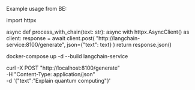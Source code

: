 Example usage from BE:

import httpx

async def process_with_chain(text: str):
async with httpx.AsyncClient() as client:
response = await client.post(
"http://langchain-service:8100/generate",
json={"text": text}
)
return response.json()

docker-compose up -d --build langchain-service

curl -X POST "http://localhost:8100/generate" \
 -H "Content-Type: application/json" \
 -d '{"text":"Explain quantum computing"}'
